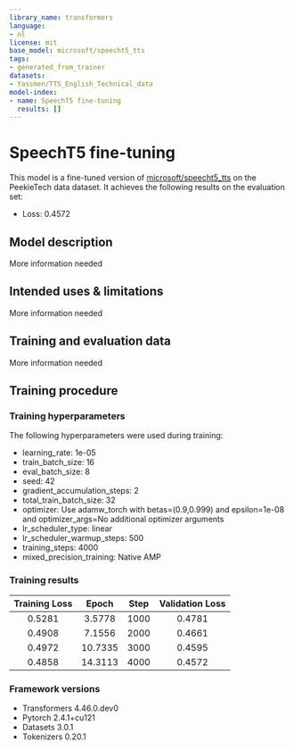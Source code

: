 ```yaml
---
library_name: transformers
language:
- nl
license: mit
base_model: microsoft/speecht5_tts
tags:
- generated_from_trainer
datasets:
- Yassmen/TTS_English_Technical_data
model-index:
- name: SpeechT5 fine-tuning
  results: []
---
```


<!-- This model card has been generated automatically according to the information the Trainer had access to. You
should probably proofread and complete it, then remove this comment. -->

# SpeechT5 fine-tuning

This model is a fine-tuned version of [microsoft/speecht5_tts](https://huggingface.co/microsoft/speecht5_tts) on the PeekieTech data dataset.
It achieves the following results on the evaluation set:
- Loss: 0.4572

## Model description

More information needed

## Intended uses & limitations

More information needed

## Training and evaluation data

More information needed

## Training procedure

### Training hyperparameters

The following hyperparameters were used during training:
- learning_rate: 1e-05
- train_batch_size: 16
- eval_batch_size: 8
- seed: 42
- gradient_accumulation_steps: 2
- total_train_batch_size: 32
- optimizer: Use adamw_torch with betas=(0.9,0.999) and epsilon=1e-08 and optimizer_args=No additional optimizer arguments
- lr_scheduler_type: linear
- lr_scheduler_warmup_steps: 500
- training_steps: 4000
- mixed_precision_training: Native AMP

### Training results

| Training Loss | Epoch   | Step | Validation Loss |
|:-------------:|:-------:|:----:|:---------------:|
| 0.5281        | 3.5778  | 1000 | 0.4781          |
| 0.4908        | 7.1556  | 2000 | 0.4661          |
| 0.4972        | 10.7335 | 3000 | 0.4595          |
| 0.4858        | 14.3113 | 4000 | 0.4572          |


### Framework versions

- Transformers 4.46.0.dev0
- Pytorch 2.4.1+cu121
- Datasets 3.0.1
- Tokenizers 0.20.1
